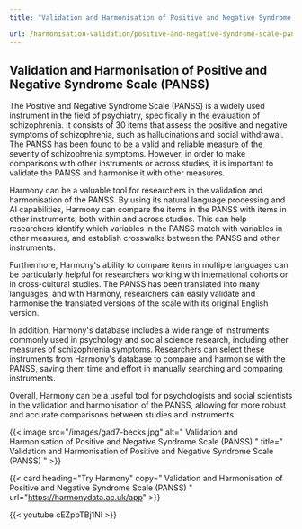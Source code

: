 ```yaml
---
title: "Validation and Harmonisation of Positive and Negative Syndrome Scale (PANSS)"

url: /harmonisation-validation/positive-and-negative-syndrome-scale-panss
---
```


## Validation and Harmonisation of Positive and Negative Syndrome Scale (PANSS)

The Positive and Negative Syndrome Scale (PANSS) is a widely used instrument in the field of psychiatry, specifically in the evaluation of schizophrenia. It consists of 30 items that assess the positive and negative symptoms of schizophrenia, such as hallucinations and social withdrawal. The PANSS has been found to be a valid and reliable measure of the severity of schizophrenia symptoms. However, in order to make comparisons with other instruments or across studies, it is important to validate the PANSS and harmonise it with other measures.

Harmony can be a valuable tool for researchers in the validation and harmonisation of the PANSS. By using its natural language processing and AI capabilities, Harmony can compare the items in the PANSS with items in other instruments, both within and across studies. This can help researchers identify which variables in the PANSS match with variables in other measures, and establish crosswalks between the PANSS and other instruments.

Furthermore, Harmony's ability to compare items in multiple languages can be particularly helpful for researchers working with international cohorts or in cross-cultural studies. The PANSS has been translated into many languages, and with Harmony, researchers can easily validate and harmonise the translated versions of the scale with its original English version.

In addition, Harmony's database includes a wide range of instruments commonly used in psychology and social science research, including other measures of schizophrenia symptoms. Researchers can select these instruments from Harmony's database to compare and harmonise with the PANSS, saving them time and effort in manually searching and comparing instruments.

Overall, Harmony can be a useful tool for psychologists and social scientists in the validation and harmonisation of the PANSS, allowing for more robust and accurate comparisons between studies and instruments. 


{{< image src="/images/gad7-becks.jpg" alt=" Validation and Harmonisation of Positive and Negative Syndrome Scale (PANSS) " title=" Validation and Harmonisation of Positive and Negative Syndrome Scale (PANSS) " >}}

{{< card heading="Try Harmony" copy=" Validation and Harmonisation of Positive and Negative Syndrome Scale (PANSS) " url="https://harmonydata.ac.uk/app" >}}

{{< youtube cEZppTBj1NI >}}



